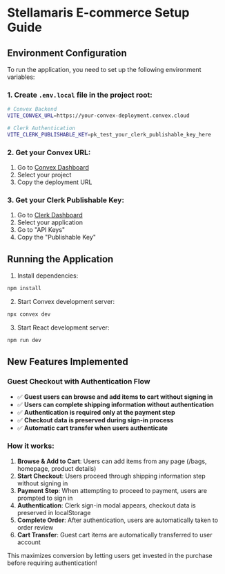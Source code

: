 # Stellamaris E-commerce Setup Guide

## Environment Configuration

To run the application, you need to set up the following environment variables:

### 1. Create `.env.local` file in the project root:

```bash
# Convex Backend
VITE_CONVEX_URL=https://your-convex-deployment.convex.cloud

# Clerk Authentication  
VITE_CLERK_PUBLISHABLE_KEY=pk_test_your_clerk_publishable_key_here
```

### 2. Get your Convex URL:
1. Go to [Convex Dashboard](https://dashboard.convex.dev)
2. Select your project
3. Copy the deployment URL

### 3. Get your Clerk Publishable Key:
1. Go to [Clerk Dashboard](https://dashboard.clerk.com)
2. Select your application
3. Go to "API Keys" 
4. Copy the "Publishable Key"

## Running the Application

1. Install dependencies:
```bash
npm install
```

2. Start Convex development server:
```bash
npx convex dev
```

3. Start React development server:
```bash
npm run dev
```

## New Features Implemented

### Guest Checkout with Authentication Flow

- ✅ **Guest users can browse and add items to cart without signing in**
- ✅ **Users can complete shipping information without authentication**  
- ✅ **Authentication is required only at the payment step**
- ✅ **Checkout data is preserved during sign-in process**
- ✅ **Automatic cart transfer when users authenticate**

### How it works:

1. **Browse & Add to Cart**: Users can add items from any page (/bags, homepage, product details)
2. **Start Checkout**: Users proceed through shipping information step without signing in
3. **Payment Step**: When attempting to proceed to payment, users are prompted to sign in
4. **Authentication**: Clerk sign-in modal appears, checkout data is preserved in localStorage
5. **Complete Order**: After authentication, users are automatically taken to order review
6. **Cart Transfer**: Guest cart items are automatically transferred to user account

This maximizes conversion by letting users get invested in the purchase before requiring authentication! 
